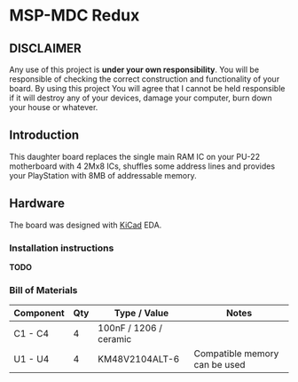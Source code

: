 # MSP-MDC Redux

## DISCLAIMER

Any use of this project is **under your own responsibility**.
You will be responsible of checking the correct construction and functionality of your board.
By using this project You will agree that I cannot be held responsible if it will destroy any of your devices, damage your computer, burn down your house or whatever.

## Introduction

This daughter board replaces the single main RAM IC on your PU-22 motherboard with 4 2Mx8 ICs, shuffles some address lines and provides your PlayStation with 8MB of addressable memory.

## Hardware

The board was designed with [KiCad](https://kicad.org/) EDA.

### Installation instructions

**TODO**

### Bill of Materials

| Component         | Qty | Type / Value                   | Notes                                                    |
| ----------------- | --- | ------------------------------ | -------------------------------------------------------- |
| C1 - C4           |  4  | 100nF / 1206 / ceramic         |                                                          |
| U1 - U4           |  4  | KM48V2104ALT-6                 | Compatible memory can be used                            |